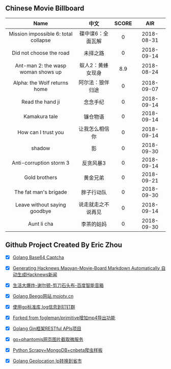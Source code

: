 ## Chinese Movie Billboard
|   Name          | 中文           | SCORE   |  AIR|
|:-------------:|:-------------:| :-----:|:-----:|
|Mission impossible 6: total collapse | 碟中谍6：全面瓦解 |0| 2018-08-31|
|Did not choose the road | 未择之路 |0| 2018-09-14|
|Ant-man 2: the wasp woman shows up | 蚁人2：黄蜂女现身 |8.9| 2018-08-24|
|Alpha: the Wolf returns home | 阿尔法：狼伴归途 |0| 2018-09-07|
|Read the hand ji | 念念手纪 |0| 2018-09-14|
|Kamakura tale | 镰仓物语 |0| 2018-09-14|
|How can I trust you | 让我怎么相信你 |0| 2018-09-14|
|shadow | 影 |0| 2018-09-30|
|Anti-corruption storm 3 | 反贪风暴3 |0| 2018-09-14|
|Gold brothers | 黄金兄弟 |0| 2018-09-21|
|The fat man&#39;s brigade | 胖子行动队 |0| 2018-09-30|
|Leave without saying goodbye | 说走就走之不说再见 |0| 2018-09-14|
|Aunt li cha | 李茶的姑妈 |0| 2018-09-30|


## Github Project Created By Eric Zhou

- [x] [Golang Base64 Captcha](https://github.com/mojocn/base64Captcha)
- [x] [Generating Hacknews Maoyan-Movie-Board Markdown Automatically 自动生成Hacknews新闻](https://github.com/dejavuzhou/md-genie)
- [x] [生活大爆炸-谢尔顿-剪刀石头布-百度智能音箱](https://github.com/mojocn/dueros-bang-game)
- [x] [Golang Beego网站 mojotv.cn](https://github.com/mojocn/www.mojotv.cn)
- [x] [使用go标准库,log信息到钉钉群](https://github.com/mojocn/dooger)
- [x] [Forked from fogleman/primitive增加mp4导出功能](https://github.com/mojocn/primitive)
- [x] [Golang Gin框架RESTful APIs项目](https://github.com/JJJJJJJerk/ezier-golang-web-api-framework)
- [x] [go+phantomjs网页图片截取微服务](https://github.com/mojocn/screen_shot)
- [x] [Python Scrapy+MongoDB+cnbeta爬虫样板](https://github.com/mojocn/scrapy_mongodb_boilerplate_cnbeta)
- [x] [Golang Geolocation Ip转换到省市](https://github.com/mojocn/ip2location)





